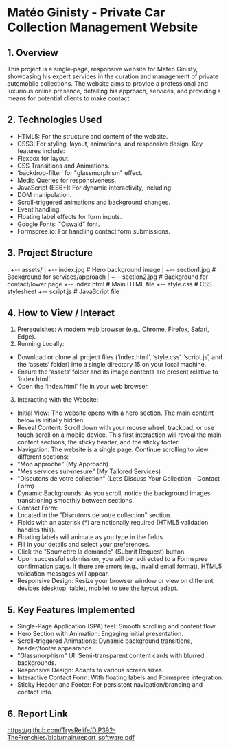 # Matéo Ginisty - Private Car Collection Management Website
## 1. Overview
This project is a single-page, responsive website for Matéo Ginisty,
showcasing his expert services in the curation and management of
private automobile collections. The website aims to provide a
professional and luxurious online presence, detailing his approach,
services, and providing a means for potential clients to make contact.
## 2. Technologies Used
* HTML5: For the structure and content of the website.
* CSS3: For styling, layout, animations, and responsive design.
Key features include:
* Flexbox for layout.
* CSS Transitions and Animations.
* ‘backdrop-filter‘ for "glassmorphism" effect.
* Media Queries for responsiveness.
* JavaScript (ES6+): For dynamic interactivity, including:
* DOM manipulation.
* Scroll-triggered animations and background changes.
* Event handling.
* Floating label effects for form inputs.
* Google Fonts: "Oswald" font.
* Formspree.io: For handling contact form submissions.
## 3. Project Structure
.
+-- assets/
| +-- index.jpg # Hero background image
| +-- section1.jpg # Background for services/approach
| +-- section2.jpg # Background for contact/lower page
+-- index.html # Main HTML file
+-- style.css # CSS stylesheet
+-- script.js # JavaScript file
## 4. How to View / Interact
1. Prerequisites: A modern web browser (e.g., Chrome, Firefox,
Safari, Edge).
2. Running Locally:
* Download or clone all project files (‘index.html‘, ‘style.css‘,
‘script.js‘, and the ‘assets‘ folder) into a single directory
15
on your local machine.
* Ensure the ‘assets‘ folder and its image contents are present
relative to ‘index.html‘.
* Open the ‘index.html‘ file in your web browser.
3. Interacting with the Website:
* Initial View: The website opens with a hero section. The main
content below is initially hidden.
* Reveal Content: Scroll down with your mouse wheel, trackpad,
or use touch scroll on a mobile device. This first interaction
will reveal the main content sections, the sticky header, and
the sticky footer.
* Navigation: The website is a single page. Continue scrolling
to view different sections:
* "Mon approche" (My Approach)
* "Mes services sur-mesure" (My Tailored Services)
* "Discutons de votre collection" (Let’s Discuss Your
Collection - Contact Form)
* Dynamic Backgrounds: As you scroll, notice the background
images transitioning smoothly between sections.
* Contact Form:
* Located in the "Discutons de votre collection" section.
* Fields with an asterisk (*) are notionally required (HTML5
validation handles this).
* Floating labels will animate as you type in the fields.
* Fill in your details and select your preferences.
* Click the "Soumettre la demande" (Submit Request) button.
* Upon successful submission, you will be redirected to a
Formspree confirmation page. If there are errors (e.g.,
invalid email format), HTML5 validation messages will appear.
* Responsive Design: Resize your browser window or view on
different devices (desktop, tablet, mobile) to see the layout
adapt.
## 5. Key Features Implemented
* Single-Page Application (SPA) feel: Smooth scrolling and content flow.
* Hero Section with Animation: Engaging initial presentation.
* Scroll-triggered Animations: Dynamic background transitions,
header/footer appearance.
* "Glassmorphism" UI: Semi-transparent content cards with blurred
backgrounds.
* Responsive Design: Adapts to various screen sizes.
* Interactive Contact Form: With floating labels and Formspree
integration.
* Sticky Header and Footer: For persistent navigation/branding and
contact info.

## 6. Report Link
https://github.com/TrysRelife/DIP392-TheFrenchies/blob/main/report_software.pdf
